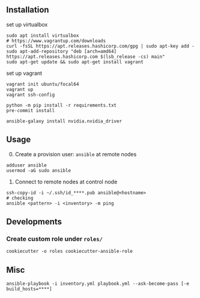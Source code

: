 ## Installation

set up virtualbox
```shell
sudo apt install virtualbox
# https://www.vagrantup.com/downloads
curl -fsSL https://apt.releases.hashicorp.com/gpg | sudo apt-key add -
sudo apt-add-repository "deb [arch=amd64] https://apt.releases.hashicorp.com $(lsb_release -cs) main"
sudo apt-get update && sudo apt-get install vagrant
```

set up vagrant
```shell
vagrant init ubuntu/focal64
vagrant up
vagrant ssh-config
```

```shell
python -m pip install -r requirements.txt
pre-commit install
```

```shell
ansible-galaxy install nvidia.nvidia_driver
```

## Usage

0. Create a provision user: `ansible`
at remote nodes
```shell
adduser ansible
usermod -aG sudo ansible
```

1. Connect to remote nodes
at control node
```shell
ssh-copy-id -i ~/.ssh/id_****.pub ansible@<hostname>
# checking
ansible <pattern> -i <inventory> -m ping
```


## Developments

### Create custom role under `roles/`
```shell
cookiecutter -o roles cookiecutter-ansible-role
```

## Misc

```shell
ansible-playbook -i inventory.yml playbook.yml --ask-become-pass [-e build_hosts=****]
```
